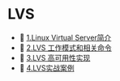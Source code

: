 # LVS

- 📄 [1.Linux Virtual Server简介](LVS/1.Linux%20Virtual%20Server简介.md)
- 📄 [2.LVS 工作模式和相关命令](LVS/2.LVS%20工作模式和相关命令.md)
- 📄 [3.LVS 高可用性实现](LVS/3.LVS%20高可用性实现.md)
- 📄 [4.LVS实战案例](LVS/4.LVS实战案例.md)

‍
